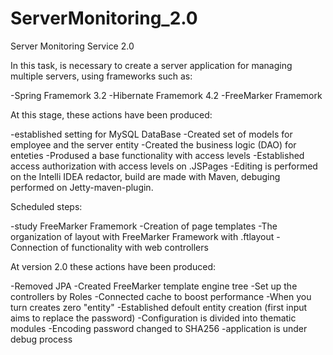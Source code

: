 ServerMonitoring_2.0
====================

Server Monitoring Service 2.0

In this task, is necessary to create a server application for managing multiple servers, using frameworks such as:

-Spring Framemork 3.2
-Hibernate Framemork 4.2
-FreeMarker Framemork

At this stage, these actions have been produced:

-established setting for MySQL DataBase
-Created set of models for employee and the server entity
-Created the business logic (DAO) for enteties
-Prodused a base functionality with access levels
-Established access authorization with access levels on .JSPages
-Editing is performed on the Intelli IDEA redactor, build are made with Maven, debuging performed on Jetty-maven-plugin.

Scheduled steps:

-study FreeMarker Framemork
-Creation of page templates
-The organization of layout with FreeMarker Framework with .ftlayout
-Connection of functionality with web controllers

At version 2.0 these actions have been produced:

-Removed JPA
-Created FreeMarker template engine tree
-Set up the controllers by Roles
-Connected cache to boost performance
-When you turn creates zero "entity"
-Established defoult entity creation (first input aims to replace the password)
-Configuration is divided into thematic modules
-Encoding password changed to SHA256
-application is under debug process
